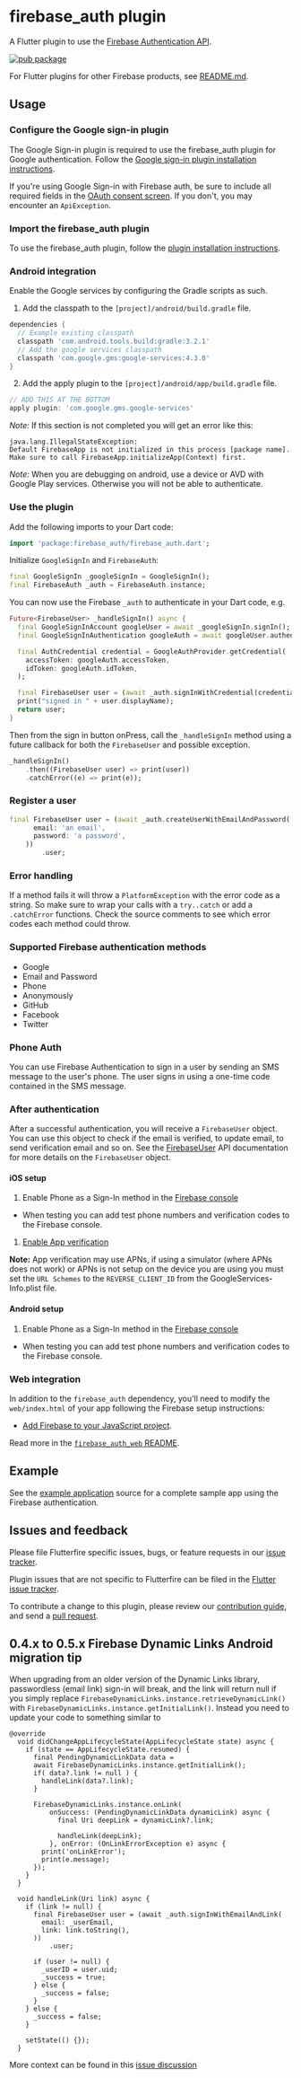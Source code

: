# firebase_auth plugin
A Flutter plugin to use the [Firebase Authentication API](https://firebase.google.com/products/auth/).

[![pub package](https://img.shields.io/pub/v/firebase_auth.svg)](https://pub.dartlang.org/packages/firebase_auth)

For Flutter plugins for other Firebase products, see [README.md](https://github.com/FirebaseExtended/flutterfire/blob/master/README.md).

## Usage

### Configure the Google sign-in plugin
The Google Sign-in plugin is required to use the firebase_auth plugin for Google authentication. Follow the [Google sign-in plugin installation instructions](https://pub.dartlang.org/packages/google_sign_in#pub-pkg-tab-installing).

If you're using Google Sign-in with Firebase auth, be sure to include all required fields in the [OAuth consent screen](https://console.developers.google.com/apis/credentials/consent). If you don't, you may encounter an `ApiException`.

### Import the firebase_auth plugin
To use the firebase_auth plugin, follow the [plugin installation instructions](https://pub.dartlang.org/packages/firebase_auth#pub-pkg-tab-installing).

### Android integration

Enable the Google services by configuring the Gradle scripts as such.

1. Add the classpath to the `[project]/android/build.gradle` file.
```gradle
dependencies {
  // Example existing classpath
  classpath 'com.android.tools.build:gradle:3.2.1'
  // Add the google services classpath
  classpath 'com.google.gms:google-services:4.3.0'
}
```

2. Add the apply plugin to the `[project]/android/app/build.gradle` file.
```gradle
// ADD THIS AT THE BOTTOM
apply plugin: 'com.google.gms.google-services'
```

*Note:* If this section is not completed you will get an error like this:
```
java.lang.IllegalStateException:
Default FirebaseApp is not initialized in this process [package name].
Make sure to call FirebaseApp.initializeApp(Context) first.
```

*Note:* When you are debugging on android, use a device or AVD with Google Play services.
Otherwise you will not be able to authenticate.

### Use the plugin

Add the following imports to your Dart code:
```dart
import 'package:firebase_auth/firebase_auth.dart';
```

Initialize `GoogleSignIn` and `FirebaseAuth`:
```dart
final GoogleSignIn _googleSignIn = GoogleSignIn();
final FirebaseAuth _auth = FirebaseAuth.instance;
```

You can now use the Firebase `_auth` to authenticate in your Dart code, e.g.
```dart
Future<FirebaseUser> _handleSignIn() async {
  final GoogleSignInAccount googleUser = await _googleSignIn.signIn();
  final GoogleSignInAuthentication googleAuth = await googleUser.authentication;

  final AuthCredential credential = GoogleAuthProvider.getCredential(
    accessToken: googleAuth.accessToken,
    idToken: googleAuth.idToken,
  );

  final FirebaseUser user = (await _auth.signInWithCredential(credential)).user;
  print("signed in " + user.displayName);
  return user;
}
```

Then from the sign in button onPress, call the `_handleSignIn` method using a future
callback for both the `FirebaseUser` and possible exception.
```dart
_handleSignIn()
    .then((FirebaseUser user) => print(user))
    .catchError((e) => print(e));
```

### Register a user

```dart
final FirebaseUser user = (await _auth.createUserWithEmailAndPassword(
      email: 'an email',
      password: 'a password',
    ))
        .user;
```

### Error handling

If a method fails it will throw a `PlatformException` with the error code as a string.
So make sure to wrap your calls with a `try..catch` or add a `.catchError` functions.
Check the source comments to see which error codes each method could throw.

### Supported Firebase authentication methods

* Google
* Email and Password
* Phone
* Anonymously
* GitHub
* Facebook
* Twitter

### Phone Auth

You can use Firebase Authentication to sign in a user by sending an SMS message to
the user's phone. The user signs in using a one-time code contained in the SMS message.

### After authentication

After a successful authentication, you will receive a `FirebaseUser` object. You can use this object to check if the email is verified, to update email, to send verification email and so on. See the [FirebaseUser](https://pub.dartlang.org/documentation/firebase_auth/latest/firebase_auth/FirebaseUser-class.html) API documentation for more details on the `FirebaseUser` object.


#### iOS setup

1. Enable Phone as a Sign-In method in the [Firebase console](https://console.firebase.google.com/u/0/project/_/authentication/providers)

  - When testing you can add test phone numbers and verification codes to the Firebase console.

1. [Enable App verification](https://firebase.google.com/docs/auth/ios/phone-auth#enable-app-verification)  

**Note:** App verification may use APNs, if using a simulator (where APNs does not work) or APNs is not setup on the
device you are using you must set the `URL Schemes` to the `REVERSE_CLIENT_ID` from the GoogleServices-Info.plist file.

#### Android setup

1. Enable Phone as a Sign-In method in the [Firebase console](https://console.firebase.google.com/u/0/project/_/authentication/providers)

  - When testing you can add test phone numbers and verification codes to the Firebase console.

### Web integration

In addition to the `firebase_auth` dependency, you'll need to modify the `web/index.html` of your app following the Firebase setup instructions:

* [Add Firebase to your JavaScript project](https://firebase.google.com/docs/web/setup#from-the-cdn).

Read more in the [`firebase_auth_web` README](https://github.com/FirebaseExtended/flutterfire/blob/master/packages/firebase_auth/firebase_auth_web/README.md).

## Example

See the [example application](https://github.com/FirebaseExtended/flutterfire/tree/master/packages/firebase_auth/firebase_auth/example) source
for a complete sample app using the Firebase authentication.

## Issues and feedback

Please file Flutterfire specific issues, bugs, or feature requests in our [issue tracker](https://github.com/FirebaseExtended/flutterfire/issues/new).

Plugin issues that are not specific to Flutterfire can be filed in the [Flutter issue tracker](https://github.com/flutter/flutter/issues/new).

To contribute a change to this plugin,
please review our [contribution guide](https://github.com/FirebaseExtended/flutterfire/blob/master/CONTRIBUTING.md),
and send a [pull request](https://github.com/FirebaseExtended/flutterfire/pulls).

## 0.4.x to 0.5.x Firebase Dynamic Links Android migration tip

When upgrading from an older version of the Dynamic Links library, passwordless (email link) sign-in will break, and the link will return null if you simply replace `FirebaseDynamicLinks.instance.retrieveDynamicLink()` with `FirebaseDynamicLinks.instance.getInitialLink()`. Instead you need to update your code to something similar to 

```
@override
  void didChangeAppLifecycleState(AppLifecycleState state) async {
    if (state == AppLifecycleState.resumed) {
      final PendingDynamicLinkData data =
      await FirebaseDynamicLinks.instance.getInitialLink();
      if( data?.link != null ) {
        handleLink(data?.link);
      }

      FirebaseDynamicLinks.instance.onLink(
          onSuccess: (PendingDynamicLinkData dynamicLink) async {
            final Uri deepLink = dynamicLink?.link;

            handleLink(deepLink);
          }, onError: (OnLinkErrorException e) async {
        print('onLinkError');
        print(e.message);
      });
    }
  }

  void handleLink(Uri link) async {
    if (link != null) {
      final FirebaseUser user = (await _auth.signInWithEmailAndLink(
        email: _userEmail,
        link: link.toString(),
      ))
          .user;

      if (user != null) {
        _userID = user.uid;
        _success = true;
      } else {
        _success = false;
      }
    } else {
      _success = false;
    }

    setState(() {});
  }
```

More context can be found in this [issue discussion](https://github.com/FirebaseExtended/flutterfire/issues/1537)
